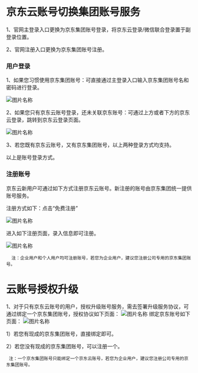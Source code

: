 # 京东云账号切换集团账号服务

1、官网主登录入口更换为京东集团账号登录，将京东云登录/微信联合登录置于副登录位置。

2、官网注册入口更换为京东集团账号注册。

### 用户登录
1、如果您习惯使用京东集团账号：可直接通过主登录入口输入京东集团账号名和密码进行登录。

![图片名称](https://github.com/jdcloudcom/cn/blob/cn-%E7%94%A8%E6%88%B7%E6%9C%8D%E5%8A%A1-%E5%88%87%E6%8D%A2%E9%9B%86%E5%9B%A2%E8%B4%A6%E5%8F%B7%E6%93%8D%E4%BD%9C%E8%AF%B4%E6%98%8E/image/User/1-jdc-login22.png)

2、如果您只有京东云账号登录，还未关联京东账号：可通过上方或者下方的京东云登录，跳转到京东云登录页面。

![图片名称](https://github.com/jdcloudcom/cn/blob/cn-%E7%94%A8%E6%88%B7%E6%9C%8D%E5%8A%A1-%E5%88%87%E6%8D%A2%E9%9B%86%E5%9B%A2%E8%B4%A6%E5%8F%B7%E6%93%8D%E4%BD%9C%E8%AF%B4%E6%98%8E/image/User/1-jdc-login11.png)

3、若您既有京东云账号，又有京东集团账号，以上两种登录方式均支持。

以上是账号登录方式。

### 注册账号

京东云新用户可通过如下方式注册京东云账号。新注册的账号由京东集团统一提供账号服务。

注册方式如下：点击“免费注册”

![图片名称](https://github.com/jdcloudcom/cn/blob/cn-%E7%94%A8%E6%88%B7%E6%9C%8D%E5%8A%A1-%E5%88%87%E6%8D%A2%E9%9B%86%E5%9B%A2%E8%B4%A6%E5%8F%B7%E6%93%8D%E4%BD%9C%E8%AF%B4%E6%98%8E/image/User/3-free-reg11.png)

进入如下注册页面，录入信息即可注册。

![图片名称](https://github.com/jdcloudcom/cn/blob/cn-%E7%94%A8%E6%88%B7%E6%9C%8D%E5%8A%A1-%E5%88%87%E6%8D%A2%E9%9B%86%E5%9B%A2%E8%B4%A6%E5%8F%B7%E6%93%8D%E4%BD%9C%E8%AF%B4%E6%98%8E/image/User/3-reg22.png)

      注：企业用户和个人用户均可注册账号，若您为企业用户，建议您注册公司专用的京东集团账号。



# 云账号授权升级
1、对于只有京东云账号的用户，授权升级账号服务，需去签署升级服务协议，可通过绑定一个京东集团账号，授权协议如下页面：
![图片名称](https://github.com/jdcloudcom/cn/blob/cn-%E7%94%A8%E6%88%B7%E6%9C%8D%E5%8A%A1-%E5%88%87%E6%8D%A2%E9%9B%86%E5%9B%A2%E8%B4%A6%E5%8F%B7%E6%93%8D%E4%BD%9C%E8%AF%B4%E6%98%8E/image/User/4-update-contract11.png)
绑定京东账号如下页面：
![图片名称](https://github.com/jdcloudcom/cn/blob/cn-%E7%94%A8%E6%88%B7%E6%9C%8D%E5%8A%A1-%E5%88%87%E6%8D%A2%E9%9B%86%E5%9B%A2%E8%B4%A6%E5%8F%B7%E6%93%8D%E4%BD%9C%E8%AF%B4%E6%98%8E/image/User/5-upgrade-loginname11.png)

  1）若您有现成的京东集团账号，直接绑定即可。
  
  2）若您没有现成的京东集团账号，可以注册一个。
  
  
     注：一个京东集团账号只能绑定一个京东云账号，若您为企业用户，建议您注册公司专用的京东集团账号。
  
